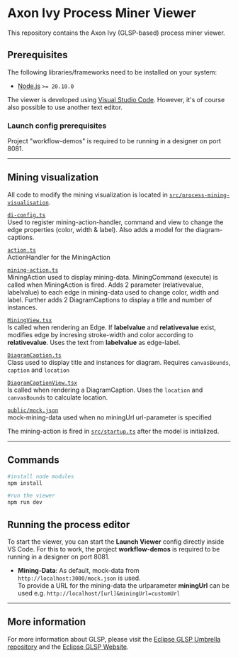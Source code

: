# Axon Ivy Process Miner Viewer

This repository contains the Axon Ivy (GLSP-based) process miner viewer.

## Prerequisites

The following libraries/frameworks need to be installed on your system:

- [Node.js](https://nodejs.org/en/) `>= 20.10.0`

The viewer is developed using [Visual Studio Code](https://code.visualstudio.com/).
However, it's of course also possible to use another text editor.

### Launch config prerequisites

Project "workflow-demos" is required to be running in a designer on port 8081.

---

## Mining visualization

All code to modify the mining visualization is located in [`src/process-mining-visualisation`](src/process-mining-visualisation).

[`di-config.ts`](src/process-mining-visualisation/di.config.ts)<br>
Used to register mining-action-handler, command and view to change the edge properties (color, width & label). Also adds a model for the diagram-captions.

[`action.ts`](src/process-mining-visualisation/action.ts)<br>
ActionHandler for the MiningAction

[`mining-action.ts`](src/process-mining-visualisation/mining-action.ts)<br>
MiningAction used to display mining-data. MiningCommand (execute) is called when MiningAction is fired. Adds 2 parameter (relativevalue, labelvalue) to each edge in mining-data used to change color, width and label. Further adds 2 DiagramCaptions to display a title and number of instances.

[`MiningView.tsx`](src/process-mining-visualisation/MiningView.tsx)<br>
Is called when rendering an Edge. If **labelvalue** and **relativevalue** exist, modifies edge by incresing stroke-width and color according to **relativevalue**. Uses the text from **labelvalue** as edge-label.

[`DiagramCaption.ts`](src/process-mining-visualisation/DiagramCaption.ts)<br>
Class used to display title and instances for diagram. Requires `canvasBounds`, `caption` and `location`

[`DiagramCaptionView.tsx`](src/process-mining-visualisation/DiagramCaptionView.tsx)<br>
Is called when rendering a DiagramCaption. Uses the `location` and `canvasBounds` to calculate location.

[`public/mock.json`](public/mock.json)<br>
mock-mining-data used when no miningUrl url-parameter is specified

The mining-action is fired in [`src/startup.ts`](src/startup.ts) after the model is initialized.

---

## Commands

```bash
#install node modules
npm install

#run the viewer
npm run dev
```

## Running the process editor

To start the viewer, you can start the **Launch Viewer** config directly inside VS Code. For this to work, the project **workflow-demos** is required to be running in a designer on port 8081.

- **Mining-Data**:
  As default, mock-data from `http://localhost:3000/mock.json` is used.<br>
  To provide a URL for the mining-data the urlparameter **miningUrl** can be used e.g. `http://localhost/[url]&miningUrl=customUrl`

---

## More information

For more information about GLSP, please visit the [Eclipse GLSP Umbrella repository](https://github.com/eclipse-glsp/glsp) and the [Eclipse GLSP Website](https://www.eclipse.org/glsp/).
